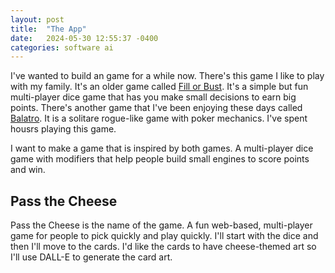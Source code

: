 ```yaml
---
layout: post
title:  "The App"
date:   2024-05-30 12:55:37 -0400
categories: software ai
---
```


I've wanted to build an game for a while now.  There's this game I like to play with my family.  It's an older game called [Fill or Bust](https://boardgamegeek.com/boardgame/193/fill-or-bust).  It's a simple but fun multi-player dice game that has you make small decisions to earn big points.  There's another game that I've been enjoying these days called [Balatro](https://www.playbalatro.com/). It is a solitare rogue-like game with poker mechanics.  I've spent housrs playing this game.

I want to make a game that is inspired by both games.  A multi-player dice game with modifiers that help people build small engines to score points and win.

## Pass the Cheese
Pass the Cheese is the name of the game.  A fun web-based, multi-player game for people to pick quickly and play quickly. I'll start with the dice and then I'll move to the cards.  I'd like the cards to have cheese-themed art so I'll use DALL-E to generate the card art.